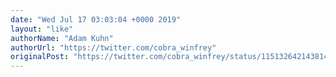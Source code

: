 ```yaml
---
date: "Wed Jul 17 03:03:04 +0000 2019"
layout: "like"
authorName: "Adam Kuhn"
authorUrl: "https://twitter.com/cobra_winfrey"
originalPost: "https://twitter.com/cobra_winfrey/status/1151326421438148608"
---
```

